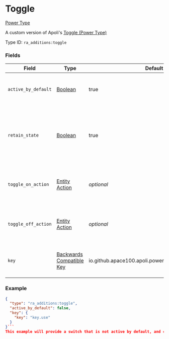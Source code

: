 # Toggle
[Power Type](../power_types.md)

A custom version of Apoli's [Toggle (Power Type)](https://origins.readthedocs.io/en/latest/types/power_types/toggle/)

Type ID: `ra_additions:toggle`
### Fields
Field | Type | Default | Description
------|------|---------|-------------
`active_by_default` | [Boolean](../data_types/boolean.md) | true | Whether this power starts in the on or off state.
`retain_state` | [Boolean](../data_types/boolean.md) | true | Whether this power switches back to default if the condition is no longer met.
`toggle_on_action` | [Entity Action](../data_types/entity_action.md) | _optional_ | The entity action to be executed when the power is toggled on.
`toggle_off_action` | [Entity Action](../data_types/entity_action.md) | _optional_ | The entity action to be executed when the power is toggled off.
`key` | [Backwards Compatible Key](../data_types/backwards_compatible_key.md) | io.github.apace100.apoli.power.Active$Key@642405e | Which active key this power should respond to.

### Example
```json
{
  "type": "ra_additions:toggle",
  "active_by_default": false,
  "key": {
    "key": "key.use"
  }
}```
This example will provide a switch that is not active by default, and can be toggled with the `key.use` keybind.
